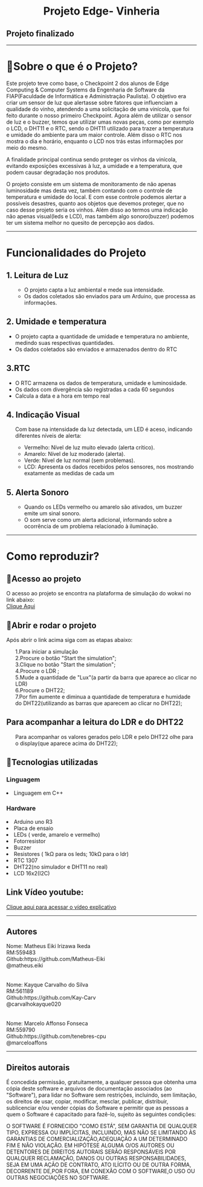 <h1 align="center">Projeto Edge- Vinheria</h1>
<h2 align=”center”>
Projeto finalizado
</h2>
<hr></hr>

<h1>📘Sobre o que é o Projeto?</h1>
<p>Este projeto teve como base, o Checkpoint 2 dos alunos de Edge Computing & Computer Systems da Engenharia de Software da FIAP(Faculdade de Informática e Administração Paulista). O objetivo era criar um sensor de luz que alertasse sobre fatores que influenciam a qualidade do vinho, atendendo a uma solicitação de uma vinícola, que foi feito durante o nosso primeiro Checkpoint. Agora além de utilizar o sensor de luz e o buzzer, temos que utilizar umas novas peças, como por exemplo o LCD, o DHT11 e o RTC, sendo o DHT11 utilizado para trazer a temperatura e umidade do ambiente para um maior controle. Além disso o RTC nos mostra o dia e horário, enquanto o LCD nos trás estas informações por meio do mesmo.</p>
<p>A finalidade principal continua sendo proteger os vinhos da vinícola, evitando exposições excessivas à luz, a umidade e a temperatura, que podem causar degradação nos produtos.</p>
<p>O projeto consiste em um sistema de monitoramento de não apenas luminosidade mas desta vez, também contando com o controle de temperatura e umidade do local. E com esse controle podemos alertar a possíveis desastres, quanto aos objetos que devemos proteger, que no caso desse projeto seria os vinhos. Além disso ao termos uma indicação não apenas visual(leds e LCD), mas também algo sonoro(buzzer) podemos ter um sistema melhor no quesito de percepção aos dados.</p>
<hr></hr>
<h1>Funcionalidades do Projeto</h1>
<h2>1. Leitura de Luz</h2>
<ul>
  <ul>
    <li>O projeto capta a luz ambiental e mede sua intensidade.</li>
    <li>Os dados coletados são enviados para um Arduino, que processa as informações.</li>
  </ul>
</ul>
<h2>2. Umidade e temperatura</h2>
<ul>
  <li>O projeto capta a quantidade de umidade e temperatura no ambiente, medindo suas respectivas quantidades.</li>
  <li>Os dados coletados são enviados e armazenados dentro do RTC</li>
</ul>
<h2>3.RTC</h2>
<ul>
  <li>O RTC armazena os dados de temperatura, umidade e luminosidade.</li>
  <li>Os dados com divergência são registradas a cada 60 segundos</li>
  <li>Calcula a data e a hora em tempo real</li>
</ul>
<h2>4. Indicação Visual</h2>
<ul>
  <div>Com base na intensidade da luz detectada, um LED é aceso, indicando diferentes níveis de alerta:</div>
  <ul>
    <li>Vermelho: Nível de luz muito elevado (alerta crítico).</li>
    <li>Amarelo: Nível de luz moderado (alerta).</li>
    <li>Verde: Nível de luz normal (sem problemas).</li>
    <li>LCD: Apresenta os dados recebidos pelos sensores, nos mostrando exatamente as medidas de cada um</li>
  </ul>
</ul>



<h2>5. Alerta Sonoro</h2>
<ul>
  <ul>
    <li>Quando os LEDs vermelho ou amarelo são ativados, um buzzer emite um sinal sonoro.</li>
    <li>O som serve como um alerta adicional, informando sobre a ocorrência de um problema relacionado à iluminação.</li>
  </ul>
</ul>
<hr></hr>
<h1>Como reproduzir?</h1>

<h2>📁Acesso ao projeto</h2>

<div>O acesso ao projeto se encontra na plataforma de simulação do wokwi no link abaixo:</div>
<a href= "https://wokwi.com/projects/412942284223900673">Clique Aqui</a>

<h2>🙋Abrir e rodar o projeto</h2>
<div>Após abrir o link acima siga com as etapas abaixo:</div>
<ul> 
  <div>1.Para iniciar a simulação</div>
  <div>2.Procure o botão "Start the simulation";</div>
  <div>3.Clique no botão "Start the simulation";</div>
  <div>4.Procure o LDR ;</div>
  <div>5.Mude a quantidade de "Lux"(a partir da barra que aparece ao clicar no LDR)</div>
  <div>6.Procure o DHT22;</div>
  <div>7.Por fim aumente e diminua a quantidade de temperatura e humidade do DHT22(utilizando as barras que aparecem ao clicar no DHT22);</div>
  
</ul>
<h2>Para acompanhar a leitura do LDR e do DHT22</h2>
<ul>
  <div>Para acompanhar os valores gerados pelo LDR e pelo DHT22 olhe para o display(que aparece acima do DHT22);</div>
</ul>
<h2>🎯Tecnologias utilizadas</h2>

<h3>Linguagem</h3>
<li>Linguagem em C++</li>
<h3>Hardware</h3>
<li>Arduino uno R3</li>
<li>Placa de ensaio</li>
<li>LEDs ( verde, amarelo e vermelho)</li>
<li>Fotorresistor</li>
<li>Buzzer</li>
<li>Resistores ( 1kΩ para os leds; 10kΩ para o ldr)</li>
<li>RTC 1307</li>
<li>DHT22(no simulador e DHT11 no real)</li>
<li>LCD 16x2(I2C)</li>

<h2>Link Vídeo youtube:</h2>
<a href="https://youtu.be/v1B94mw22M8?si=Plat4EcGKlagltY4">Clique aqui para acessar o vídeo explicativo</a>
  
<hr></hr>

<h2>Autores</h2>

<div>Nome: Matheus Eiki Irizawa Ikeda</div> 
<div>RM:559483</div>
<div>Github:https://github.com/Matheus-Eiki</div>
<div>@matheus.eiki</div>
<br></br>
<div>Nome: Kayque Carvalho do Silva</div> 
<div>RM:561189</div>
<div>Github:https://github.com/Kay-Carv</div>
<div>@carvalhokayque020</div>
<br></br>
<div>Nome: Marcelo Affonso Fonseca</div> 
<div>RM:559790</div>
<div>Github:https://github.com/tenebres-cpu</div>
<div>@marceloaffons</div>

<hr></hr>


<h2>Direitos autorais</h2>
É concedida permissão, gratuitamente, a qualquer pessoa que obtenha uma cópia deste software e arquivos de documentação associados (ao "Software"), para lidar no Software sem restrições, incluindo, sem limitação, os direitos de usar, copiar, modificar, mesclar, publicar, distribuir, sublicenciar e/ou vender cópias do Software e permitir que as pessoas a quem o Software é capacitado para fazê-lo, sujeito às seguintes condições:

O SOFTWARE É FORNECIDO "COMO ESTÁ", SEM GARANTIA DE QUALQUER TIPO, EXPRESSA OU IMPLÍCITAS, INCLUINDO, MAS NÃO SE LIMITANDO ÀS GARANTIAS DE COMERCIALIZAÇÃO,ADEQUAÇÃO A UM DETERMINADO FIM E NÃO VIOLAÇÃO. EM HIPÓTESE ALGUMA O/OS AUTORES OU DETENTORES DE DIREITOS AUTORAIS SERÃO RESPONSÁVEIS POR QUALQUER RECLAMAÇÃO, DANOS OU OUTRAS RESPONSABILIDADES, SEJA EM UMA AÇÃO DE CONTRATO, ATO ILÍCITO OU DE OUTRA FORMA, DECORRENTE DE,POR FORA, EM CONEXÃO COM O SOFTWARE,O USO OU OUTRAS NEGOCIAÇÕES NO SOFTWARE.
